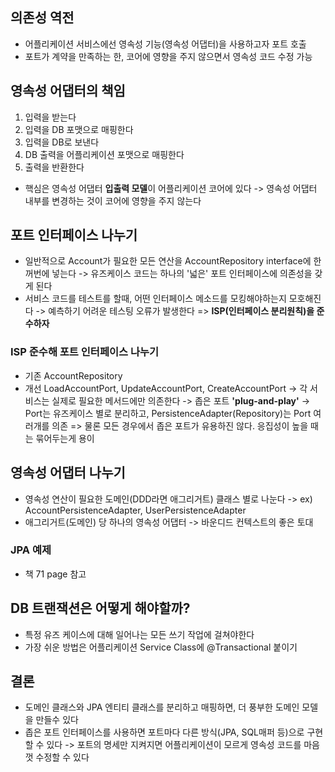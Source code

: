 ## 의존성 역전
- 어플리케이션 서비스에선 영속성 기능(영속성 어댑터)을 사용하고자 포트 호출
- 포트가 계약을 만족하는 한, 코어에 영향을 주지 않으면서 영속성 코드 수정 가능
## 영속성 어댑터의 책임
1. 입력을 받는다
2. 입력을 DB 포맷으로 매핑한다
3. 입력을 DB로 보낸다
4. DB 출력을 어플리케이션 포맷으로 매핑한다
5. 출력을 반환한다
- 핵심은 영속성 어댑터 **입출력 모델**이 어플리케이션 코어에 있다
  -> 영속성 어댑터 내부를 변경하는 것이 코어에 영향을 주지 않는다
## 포트 인터페이스 나누기
- 일반적으로 Account가 필요한 모든 연산을 AccountRepository interface에 한꺼번에 넣는다
  -> 유즈케이스 코드는 하나의 '넓은' 포트 인터페이스에 의존성을 갖게 된다
- 서비스 코드를 테스트를 할때, 어떤 인터페이스 메소드를 모킹해야하는지 모호해진다
  -> 예측하기 어려운 테스팅 오류가 발생한다 => **ISP(인터페이스 분리원칙)을 준수하자**
### ISP 준수해 포트 인터페이스 나누기
- 기존
  AccountRepository
- 개선
  LoadAccountPort, UpdateAccountPort, CreateAccountPort
-> 각 서비스는 실제로 필요한 메서드에만 의존한다 -> 좁은 포트 **'plug-and-play'**
-> Port는 유즈케이스 별로 분리하고, PersistenceAdapter(Repository)는 Port 여러개를 의존
=> 물론 모든 경우에서 좁은 포트가 유용하진 않다. 응집성이 높을 때는 묶어두는게 용이
## 영속성 어댑터 나누기
- 영속성 연산이 필요한 도메인(DDD라면 애그리거트) 클래스 별로 나눈다
  -> ex) AccountPersistenceAdapter, UserPersistenceAdapter
- 애그리거트(도메인) 당 하나의 영속성 어댑터 -> 바운디드 컨텍스트의 좋은 토대
### JPA 예제
- 책 71 page 참고
## DB 트랜잭션은 어떻게 해야할까?
- 특정 유즈 케이스에 대해 일어나는 모든 쓰기 작업에 걸쳐야한다
- 가장 쉬운 방법은 어플리케이션 Service Class에 @Transactional 붙이기
## 결론
- 도메인 클래스와 JPA 엔티티 클래스를 분리하고 매핑하면, 더 풍부한 도메인 모델을 만들수 있다
- 좁은 포트 인터페이스를 사용하면 포트마다 다른 방식(JPA, SQL매퍼 등)으로 구현할 수 있다
  -> 포트의 명세만 지켜지면 어플리케이션이 모르게 영속성 코드를 마음껏 수정할 수 있다